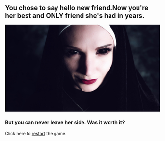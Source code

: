 ## You chose to say hello new friend.Now you're her best and ONLY friend she's had in years.
![](../pictures/nun2.png)
### But you can never leave her side. Was it worth it?
Click here to [restart](../README.md) the game.